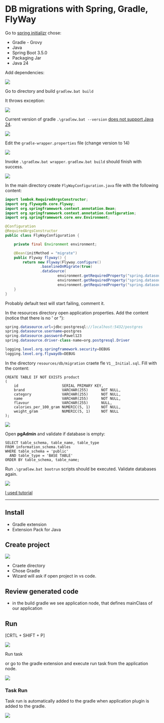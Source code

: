 # DB migrations with Spring, Gradle, FlyWay

Go to [spring initializr](https://start.spring.io/) chose:
- Gradle - Grovy
- Java
- Spring Boot 3.5.0
- Packaging Jar
- Java 24

Add dependencies:

![](Images/20250523214817.png)

Go to directory and build ```gradlew.bat build```

It throws exception:

![](assets/2025-05-23-21-50-52.png)

Current version of gradle ```.\gradlew.bat --version``` [does not support Java 24](https://docs.gradle.org/current/userguide/compatibility.html).

![](Images/20250523215334.png)

Edit the ```gradle-wrapper.properties``` file (change version to 14)

![](Images/20250523215642.png)

Invoke ```.\gradlew.bat wrapper```. ```gradlew.bat build``` should finish with success. 

![](Images/20250523215811.png)

In the main directory create ```FlyWayConfiguration.java``` file with the following content:


```java
import lombok.RequiredArgsConstructor;
import org.flywaydb.core.Flyway;
import org.springframework.context.annotation.Bean;
import org.springframework.context.annotation.Configuration;
import org.springframework.core.env.Environment;

@Configuration
@RequiredArgsConstructor
public class FlyWayConfiguration {

    private final Environment environment;

    @Bean(initMethod = "migrate")
    public Flyway flyway() {
        return new Flyway(Flyway.configure()
                .baselineOnMigrate(true)
                .dataSource(
                        environment.getRequiredProperty("spring.datasource.url"),
                        environment.getRequiredProperty("spring.datasource.username"),
                        environment.getRequiredProperty("spring.datasource.password")));
    }
}
```

Probably default test will start failing, comment it.

In the resources directory open application properties. Add the content (notice that there is no ' or "):
```java
spring.datasource.url=jdbc:postgresql://localhost:5432/postgres
spring.datasource.username=postgres
spring.datasource.password=Pawel123
spring.datasource.driver-class-name=org.postgresql.Driver

logging.level.org.springframework.security=DEBUG
logging.level.org.flywaydb=DEBUG
```
In the directory ```resources/db/migration``` craete fle ```V1__Initial.sql```. Fill with the content:

```
CREATE TABLE IF NOT EXISTS product
(
    id                    SERIAL PRIMARY KEY,
    brand                 VARCHAR(255)      NOT NULL,
    category              VARCHAR(255)      NOT NULL,
    name                  VARCHAR(255)      NOT NULL,
    flavour               VARCHAR(255)      NULL,
    calories_per_100_gram NUMERIC(5, 1)     NOT NULL,
    weight_gram           NUMERIC(5, 1)     NOT NULL
);

```
![](Images/20250524121439.png)

Open **pgAdmin** and validate if database is empty:
```
SELECT table_schema, table_name, table_type
FROM information_schema.tables
WHERE table_schema = 'public' 
  AND table_type = 'BASE TABLE'
ORDER BY table_schema, table_name;
```

Run ```.\gradlew.bat bootrun``` scripts should be executed. 
Validate databases again. 

![](Images/20250524163006.png)







[I used tutorial](https://medium.com/@ekaterina_kazakova/spring-boot-application-with-postgresql-database-inside-along-with-flyway-for-migration-and-fb9513fe7cfb)

----------------

## Install 
- Gradle extension
- Extension Pack for Java


## Create project
![](Images/20250521222808.png)

- Craete directory
- Chose Gradle
- Wizard will ask if open project in vs code. 

## Review generated code
- in the build gradle we see application node, that defines mainClass of our application

## Run
[CRTL + SHIFT + P]  

![](Images/20250521223652.png)

Run task

or go to the gradle extension and execute run task from the application node.

![](Images/20250521224036.png)

### Task **Run**
Task run is automatically added to the gradle when application plugin is added to the gradle.

![](Images/20250521224247.png)
